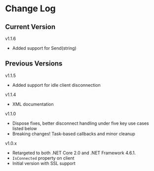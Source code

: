 # Change Log

## Current Version

v1.1.6

- Added support for Send(string) 

## Previous Versions

v1.1.5

- Added support for idle client disconnection

v1.1.4

- XML documentation

v1.1.0

- Dispose fixes, better disconnect handling under five key use cases listed below
- Breaking changes!  Task-based callbacks and minor cleanup

v1.0.x

- Retargeted to both .NET Core 2.0 and .NET Framework 4.6.1.
- ```IsConnected``` property on client
- Initial version with SSL support 
